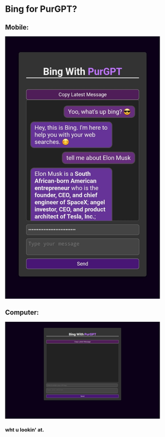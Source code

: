 # Bing for PurGPT?

## Mobile:

![Chatbot UI](./ImPoudOfIt2.jpg)

## Computer:

![Chatbot UI](./pc.jpg)

### wht u lookin' at.

